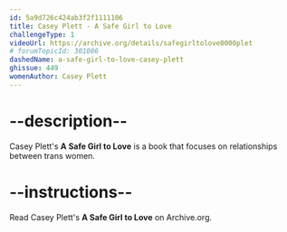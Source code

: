 ```yaml
---
id: 5a9d726c424ab3f2f1111106
title: Casey Plett - A Safe Girl to Love
challengeType: 1
videoUrl: https://archive.org/details/safegirltolove0000plet
# forumTopicId: 301086
dashedName: a-safe-girl-to-love-casey-plett
ghissue: 449
womenAuthor: Casey Plett
---
```


# --description--

Casey Plett's __A Safe Girl to Love__ is a book that focuses on relationships between trans women.

# --instructions--

Read Casey Plett's __A Safe Girl to Love__ on Archive.org. 